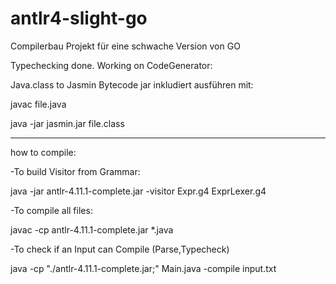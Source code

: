 # antlr4-slight-go
Compilerbau Projekt für eine schwache Version von GO

Typechecking done. 
Working on CodeGenerator:
<p>Java.class to Jasmin Bytecode jar inkludiert ausführen mit:</p>
<p>javac file.java</p>
<p>java -jar jasmin.jar file.class</p>

<hr/>
<p>how to compile:</p>

<p>-To build Visitor from Grammar: </p>
<p>java -jar antlr-4.11.1-complete.jar -visitor Expr.g4 ExprLexer.g4</p>
<p>-To compile all files:</p>
<p>javac -cp antlr-4.11.1-complete.jar *.java</p>
<p>-To check if an Input can Compile (Parse,Typecheck)</p>
<p>java -cp "./antlr-4.11.1-complete.jar;" Main.java -compile input.txt</p>

